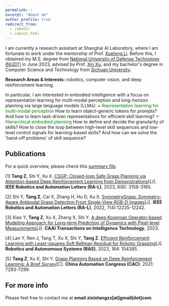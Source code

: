 ```yaml
---
permalink: /
excerpt: "About me"
author_profile: true
redirect_from: 
  - /about/
  - /about.html
---
```



I am currently a research assistant at Shanghai AI Laboratory, where I am fortunate to work under the mentorship of Prof. [Xuelong Li](https://iopen.nwpu.edu.cn/info/1329/1171.htm). Before this, I obtained my M.S. degree from [National University of Defense Technology (NUDT)](https://www.nudt.edu.cn) in June 2023, advised by Prof. [Xin Xu](https://xueshu.baidu.com/scholarID/CN-B7736SUJ), and my bachelor's degree in Computer Science and Technology from [Sichuan University](https://www.scu.edu.cn).
    

<p>
<strong>Research Areas & Interests:</strong> robotics, computer vision, and deep reinforcement learning. 
</p>   
In particular, I am interested in embodied intelligence with a focus on representation learning for multi-modal perception and long-horizon planning via large language models (LLMs):
+ <font color='green'>Representation learning for multi-modal perception</font> How to learn object-generic tokens for prompts? And how to learn task-driven representations for efficient skill learning?
+ <font color='green'>Hierarchical embodied planning</font> How to define and decide the granularity of skills? How to close the loop between high-level skill sequences and low-level control signals for learning-based skills? And how can we solve the 'hand-off problems' of skill sequence?


Publications
------
For a quick overview, please check this [summary file](https://Zixin-Tang.github.io/assets/pub/Online_Summary_material.pdf).

[1] **Tang Z**, Shi Y, Xu X. [CSGP: Closed-loop Safe Grasp Planning via Attention-based Deep Reinforcement Learning from Demonstrations](https://ieeexplore.ieee.org/document/10059127))[J]. **IEEE Robotics and Automation Letters (RA-L)**, 2023, 8(6): 3158-3165.

[2] Shi Y, **Tang Z**, Cai X, Zhang H, Hu D, Xu X. [SymmetryGrasp: Symmetry-Aware Antipodal Grasp Detection From Single-View 
RGB-D Images](https://ieeexplore.ieee.org/document/9919329)[J]. **IEEE Robotics and Automation Letters (RA-L)**, 2022, 7(4):12235-12242.

[3] Xiao Y, **Tang Z**, Xu X, Zhang X, Shi Y. [A deep Koopman Operator-based Modeling Approach for Long-term Prediction of 
Dynamics with Pixel-level Measurements](https://ietresearch.onlinelibrary.wiley.com/doi/full/10.1049/cit2.12149)[J]. **CAAI Transactions on Intelligence Technology**, 2023.

[4] Lan Y, Ren J, Tang T, Xu X, Shi Y, **Tang Z**. [Efficient Reinforcement Learning with Least-squares Soft Bellman Residual for Robotic Grasping](https://www.sciencedirect.com/science/article/pii/S0921889023000246)[J]. **Robotics and Autonomous Systems (RAS)**, 2023, 164: 104385.

[5] **Tang Z**, Xu X, Shi Y. [Grasp Planning Based on Deep Reinforcement Learning: A Brief Survey](https://ieeexplore.ieee.org/document/9727526)[C]. **China Automation Congress (CAC)**. 2021: 7293-7299.



For more info
------
Please feel free to contact me at **email zixintangzx[at]gmail[dot]com**.

